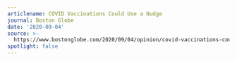 ```yaml
---
articlename: COVID Vaccinations Could Use a Nudge
journal: Boston Globe
date: '2020-09-04'
source: >-
  https://www.bostonglobe.com/2020/09/04/opinion/covid-vaccinations-could-use-nudge/
spotlight: false
---
```


